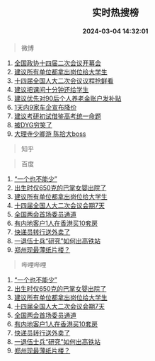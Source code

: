 <div align="center"><h2>实时热搜榜</h2><h4>2024-03-04 14:32:01</h4></div>

> 微博  

1. [全国政协十四届二次会议开幕会](https://s.weibo.com/weibo?q=%23%E5%85%A8%E5%9B%BD%E6%94%BF%E5%8D%8F%E5%8D%81%E5%9B%9B%E5%B1%8A%E4%BA%8C%E6%AC%A1%E4%BC%9A%E8%AE%AE%E5%BC%80%E5%B9%95%E4%BC%9A%23&t=31&band_rank=1&Refer=top)<br />
2. [建议所有单位都拿出岗位给大学生](https://s.weibo.com/weibo?q=%23%E5%BB%BA%E8%AE%AE%E6%89%80%E6%9C%89%E5%8D%95%E4%BD%8D%E9%83%BD%E6%8B%BF%E5%87%BA%E5%B2%97%E4%BD%8D%E7%BB%99%E5%A4%A7%E5%AD%A6%E7%94%9F%23&t=31&band_rank=2&Refer=top)<br />
3. [十四届全国人大二次会议议程抢鲜看](https://s.weibo.com/weibo?q=%23%E5%8D%81%E5%9B%9B%E5%B1%8A%E5%85%A8%E5%9B%BD%E4%BA%BA%E5%A4%A7%E4%BA%8C%E6%AC%A1%E4%BC%9A%E8%AE%AE%E8%AE%AE%E7%A8%8B%E6%8A%A2%E9%B2%9C%E7%9C%8B%23&t=31&band_rank=3&Refer=top)<br />
4. [建议把课间十分钟还给学生](https://s.weibo.com/weibo?q=%23%E5%BB%BA%E8%AE%AE%E6%8A%8A%E8%AF%BE%E9%97%B4%E5%8D%81%E5%88%86%E9%92%9F%E8%BF%98%E7%BB%99%E5%AD%A6%E7%94%9F%23&t=31&band_rank=4&Refer=top)<br />
5. [建议优先对90后个人养老金账户发补贴](https://s.weibo.com/weibo?q=%23%E5%BB%BA%E8%AE%AE%E4%BC%98%E5%85%88%E5%AF%B990%E5%90%8E%E4%B8%AA%E4%BA%BA%E5%85%BB%E8%80%81%E9%87%91%E8%B4%A6%E6%88%B7%E5%8F%91%E8%A1%A5%E8%B4%B4%23&t=31&band_rank=5&Refer=top)<br />
6. [1天内9家车企宣布降价](https://s.weibo.com/weibo?q=%231%E5%A4%A9%E5%86%859%E5%AE%B6%E8%BD%A6%E4%BC%81%E5%AE%A3%E5%B8%83%E9%99%8D%E4%BB%B7%23&t=31&band_rank=6&Refer=top)<br />
7. [建议考研初试借鉴高考统一命题](https://s.weibo.com/weibo?q=%23%E5%BB%BA%E8%AE%AE%E8%80%83%E7%A0%94%E5%88%9D%E8%AF%95%E5%80%9F%E9%89%B4%E9%AB%98%E8%80%83%E7%BB%9F%E4%B8%80%E5%91%BD%E9%A2%98%23&t=31&band_rank=7&Refer=top)<br />
8. [被DYG穷笑了](https://s.weibo.com/weibo?q=%E8%A2%ABDYG%E7%A9%B7%E7%AC%91%E4%BA%86&t=31&band_rank=8&Refer=top)<br />
9. [大理寺少卿游 陈拾大boss](https://s.weibo.com/weibo?q=%E5%A4%A7%E7%90%86%E5%AF%BA%E5%B0%91%E5%8D%BF%E6%B8%B8%20%E9%99%88%E6%8B%BE%E5%A4%A7boss&t=31&band_rank=9&Refer=top)<br />

> 知乎  


> 百度  

1. [“一个也不能少”](https://www.baidu.com/s?wd=%E2%80%9C%E4%B8%80%E4%B8%AA%E4%B9%9F%E4%B8%8D%E8%83%BD%E5%B0%91%E2%80%9D&sa=fyb_news&rsv_dl=fyb_news)<br />
2. [出生时仅650克的巴掌女婴出院了](https://www.baidu.com/s?wd=%E5%87%BA%E7%94%9F%E6%97%B6%E4%BB%85650%E5%85%8B%E7%9A%84%E5%B7%B4%E6%8E%8C%E5%A5%B3%E5%A9%B4%E5%87%BA%E9%99%A2%E4%BA%86&sa=fyb_news&rsv_dl=fyb_news)<br />
3. [建议所有单位都拿出岗位给大学生](https://www.baidu.com/s?wd=%E5%BB%BA%E8%AE%AE%E6%89%80%E6%9C%89%E5%8D%95%E4%BD%8D%E9%83%BD%E6%8B%BF%E5%87%BA%E5%B2%97%E4%BD%8D%E7%BB%99%E5%A4%A7%E5%AD%A6%E7%94%9F&sa=fyb_news&rsv_dl=fyb_news)<br />
4. [十四届全国人大二次会议会期7天](https://www.baidu.com/s?wd=%E5%8D%81%E5%9B%9B%E5%B1%8A%E5%85%A8%E5%9B%BD%E4%BA%BA%E5%A4%A7%E4%BA%8C%E6%AC%A1%E4%BC%9A%E8%AE%AE%E4%BC%9A%E6%9C%9F7%E5%A4%A9&sa=fyb_news&rsv_dl=fyb_news)<br />
5. [全国两会首场委员通道](https://www.baidu.com/s?wd=%E5%85%A8%E5%9B%BD%E4%B8%A4%E4%BC%9A%E9%A6%96%E5%9C%BA%E5%A7%94%E5%91%98%E9%80%9A%E9%81%93&sa=fyb_news&rsv_dl=fyb_news)<br />
6. [有内地客户1人在香港买10套房](https://www.baidu.com/s?wd=%E6%9C%89%E5%86%85%E5%9C%B0%E5%AE%A2%E6%88%B71%E4%BA%BA%E5%9C%A8%E9%A6%99%E6%B8%AF%E4%B9%B010%E5%A5%97%E6%88%BF&sa=fyb_news&rsv_dl=fyb_news)<br />
7. [快递员转行送外卖了](https://www.baidu.com/s?wd=%E5%BF%AB%E9%80%92%E5%91%98%E8%BD%AC%E8%A1%8C%E9%80%81%E5%A4%96%E5%8D%96%E4%BA%86&sa=fyb_news&rsv_dl=fyb_news)<br />
8. [一退伍士兵“研究”如何出高铁站](https://www.baidu.com/s?wd=%E4%B8%80%E9%80%80%E4%BC%8D%E5%A3%AB%E5%85%B5%E2%80%9C%E7%A0%94%E7%A9%B6%E2%80%9D%E5%A6%82%E4%BD%95%E5%87%BA%E9%AB%98%E9%93%81%E7%AB%99&sa=fyb_news&rsv_dl=fyb_news)<br />
9. [郑州现最薄纸片楼？](https://www.baidu.com/s?wd=%E9%83%91%E5%B7%9E%E7%8E%B0%E6%9C%80%E8%96%84%E7%BA%B8%E7%89%87%E6%A5%BC%EF%BC%9F&sa=fyb_news&rsv_dl=fyb_news)<br />

> 哔哩哔哩  

1. [“一个也不能少”](https://www.baidu.com/s?wd=%E2%80%9C%E4%B8%80%E4%B8%AA%E4%B9%9F%E4%B8%8D%E8%83%BD%E5%B0%91%E2%80%9D&sa=fyb_news&rsv_dl=fyb_news)<br />
2. [出生时仅650克的巴掌女婴出院了](https://www.baidu.com/s?wd=%E5%87%BA%E7%94%9F%E6%97%B6%E4%BB%85650%E5%85%8B%E7%9A%84%E5%B7%B4%E6%8E%8C%E5%A5%B3%E5%A9%B4%E5%87%BA%E9%99%A2%E4%BA%86&sa=fyb_news&rsv_dl=fyb_news)<br />
3. [建议所有单位都拿出岗位给大学生](https://www.baidu.com/s?wd=%E5%BB%BA%E8%AE%AE%E6%89%80%E6%9C%89%E5%8D%95%E4%BD%8D%E9%83%BD%E6%8B%BF%E5%87%BA%E5%B2%97%E4%BD%8D%E7%BB%99%E5%A4%A7%E5%AD%A6%E7%94%9F&sa=fyb_news&rsv_dl=fyb_news)<br />
4. [十四届全国人大二次会议会期7天](https://www.baidu.com/s?wd=%E5%8D%81%E5%9B%9B%E5%B1%8A%E5%85%A8%E5%9B%BD%E4%BA%BA%E5%A4%A7%E4%BA%8C%E6%AC%A1%E4%BC%9A%E8%AE%AE%E4%BC%9A%E6%9C%9F7%E5%A4%A9&sa=fyb_news&rsv_dl=fyb_news)<br />
5. [全国两会首场委员通道](https://www.baidu.com/s?wd=%E5%85%A8%E5%9B%BD%E4%B8%A4%E4%BC%9A%E9%A6%96%E5%9C%BA%E5%A7%94%E5%91%98%E9%80%9A%E9%81%93&sa=fyb_news&rsv_dl=fyb_news)<br />
6. [有内地客户1人在香港买10套房](https://www.baidu.com/s?wd=%E6%9C%89%E5%86%85%E5%9C%B0%E5%AE%A2%E6%88%B71%E4%BA%BA%E5%9C%A8%E9%A6%99%E6%B8%AF%E4%B9%B010%E5%A5%97%E6%88%BF&sa=fyb_news&rsv_dl=fyb_news)<br />
7. [快递员转行送外卖了](https://www.baidu.com/s?wd=%E5%BF%AB%E9%80%92%E5%91%98%E8%BD%AC%E8%A1%8C%E9%80%81%E5%A4%96%E5%8D%96%E4%BA%86&sa=fyb_news&rsv_dl=fyb_news)<br />
8. [一退伍士兵“研究”如何出高铁站](https://www.baidu.com/s?wd=%E4%B8%80%E9%80%80%E4%BC%8D%E5%A3%AB%E5%85%B5%E2%80%9C%E7%A0%94%E7%A9%B6%E2%80%9D%E5%A6%82%E4%BD%95%E5%87%BA%E9%AB%98%E9%93%81%E7%AB%99&sa=fyb_news&rsv_dl=fyb_news)<br />
9. [郑州现最薄纸片楼？](https://www.baidu.com/s?wd=%E9%83%91%E5%B7%9E%E7%8E%B0%E6%9C%80%E8%96%84%E7%BA%B8%E7%89%87%E6%A5%BC%EF%BC%9F&sa=fyb_news&rsv_dl=fyb_news)<br />
